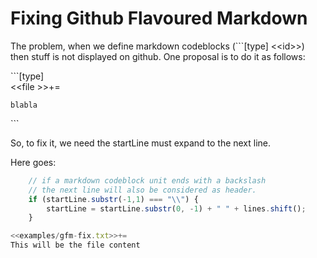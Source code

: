 # Fixing Github Flavoured Markdown

The problem, when we define markdown codeblocks (\`\`\`[type] \<\<id>\>)
then stuff is not displayed on github. One proposal is to do it as follows:

\`\`\`[type] \
\<\<file \>\>+=

    blabla
\`\`\`

So, to fix it, we need the startLine must expand to the next line.

Here goes:

```js << #parseBlockHeader multiline mode >>=
    // if a markdown codeblock unit ends with a backslash
    // the next line will also be considered as header.
    if (startLine.substr(-1,1) === "\\") {
        startLine = startLine.substr(0, -1) + " " + lines.shift();
    }

```

```js \
<<examples/gfm-fix.txt>>+=
This will be the file content
```